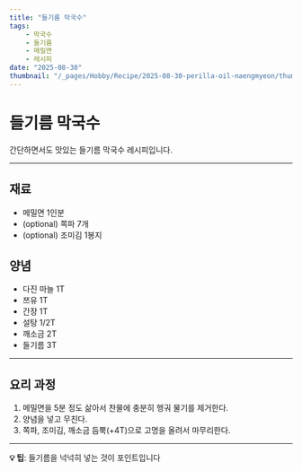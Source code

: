 ```yaml
---
title: "들기름 막국수"
tags:
    - 막국수
    - 들기름
    - 메밀면
    - 레시피
date: "2025-08-30"
thumbnail: "/_pages/Hobby/Recipe/2025-08-30-perilla-oil-naengmyeon/thumbnail.webp"
---
```


# 들기름 막국수

간단하면서도 맛있는 들기름 막국수 레시피입니다.

---

## 재료

- 메밀면 1인분
- (optional) 쪽파 7개
- (optional) 조미김 1봉지

## 양념

- 다진 마늘 1T
- 쯔유 1T
- 간장 1T
- 설탕 1/2T
- 깨소금 2T
- 들기름 3T

---

## 요리 과정

1. 메밀면을 5분 정도 삶아서 찬물에 충분히 헹궈 물기를 제거한다.
2. 양념을 넣고 무친다.
3. 쪽파, 조미김, 깨소금 듬뿍(+4T)으로 고명을 올려서 마무리한다.

---

**💡 팁**: 들기름을 넉넉히 넣는 것이 포인트입니다

